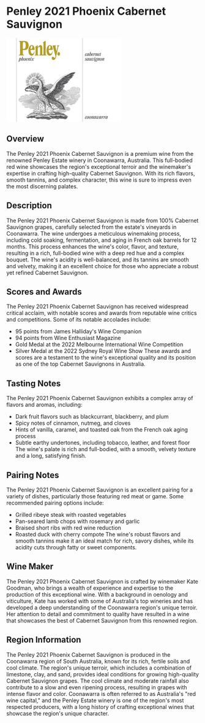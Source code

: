 # Penley 2021 Phoenix Cabernet Sauvignon

![Penley 2021 Phoenix Cabernet Sauvignon](wine-05.jpg)

## Overview
The Penley 2021 Phoenix Cabernet Sauvignon is a premium wine from the renowned Penley Estate winery in Coonawarra, Australia. This full-bodied red wine showcases the region's exceptional terroir and the winemaker's expertise in crafting high-quality Cabernet Sauvignon. With its rich flavors, smooth tannins, and complex character, this wine is sure to impress even the most discerning palates.

## Description
The Penley 2021 Phoenix Cabernet Sauvignon is made from 100% Cabernet Sauvignon grapes, carefully selected from the estate's vineyards in Coonawarra. The wine undergoes a meticulous winemaking process, including cold soaking, fermentation, and aging in French oak barrels for 12 months. This process enhances the wine's color, flavor, and texture, resulting in a rich, full-bodied wine with a deep red hue and a complex bouquet. The wine's acidity is well-balanced, and its tannins are smooth and velvety, making it an excellent choice for those who appreciate a robust yet refined Cabernet Sauvignon.

## Scores and Awards
The Penley 2021 Phoenix Cabernet Sauvignon has received widespread critical acclaim, with notable scores and awards from reputable wine critics and competitions. Some of its notable accolades include:
- 95 points from James Halliday's Wine Companion
- 94 points from Wine Enthusiast Magazine
- Gold Medal at the 2022 Melbourne International Wine Competition
- Silver Medal at the 2022 Sydney Royal Wine Show
These awards and scores are a testament to the wine's exceptional quality and its position as one of the top Cabernet Sauvignons in Australia.

## Tasting Notes
The Penley 2021 Phoenix Cabernet Sauvignon exhibits a complex array of flavors and aromas, including:
- Dark fruit flavors such as blackcurrant, blackberry, and plum
- Spicy notes of cinnamon, nutmeg, and cloves
- Hints of vanilla, caramel, and toasted oak from the French oak aging process
- Subtle earthy undertones, including tobacco, leather, and forest floor
The wine's palate is rich and full-bodied, with a smooth, velvety texture and a long, satisfying finish.

## Pairing Notes
The Penley 2021 Phoenix Cabernet Sauvignon is an excellent pairing for a variety of dishes, particularly those featuring red meat or game. Some recommended pairing options include:
- Grilled ribeye steak with roasted vegetables
- Pan-seared lamb chops with rosemary and garlic
- Braised short ribs with red wine reduction
- Roasted duck with cherry compote
The wine's robust flavors and smooth tannins make it an ideal match for rich, savory dishes, while its acidity cuts through fatty or sweet components.

## Wine Maker
The Penley 2021 Phoenix Cabernet Sauvignon is crafted by winemaker Kate Goodman, who brings a wealth of experience and expertise to the production of this exceptional wine. With a background in oenology and viticulture, Kate has worked with some of Australia's top wineries and has developed a deep understanding of the Coonawarra region's unique terroir. Her attention to detail and commitment to quality have resulted in a wine that showcases the best of Cabernet Sauvignon from this renowned region.

## Region Information
The Penley 2021 Phoenix Cabernet Sauvignon is produced in the Coonawarra region of South Australia, known for its rich, fertile soils and cool climate. The region's unique terroir, which includes a combination of limestone, clay, and sand, provides ideal conditions for growing high-quality Cabernet Sauvignon grapes. The cool climate and moderate rainfall also contribute to a slow and even ripening process, resulting in grapes with intense flavor and color. Coonawarra is often referred to as Australia's "red wine capital," and the Penley Estate winery is one of the region's most respected producers, with a long history of crafting exceptional wines that showcase the region's unique character.
